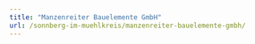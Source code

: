 ```yaml
---
title: "Manzenreiter Bauelemente GmbH"
url: /sonnberg-im-muehlkreis/manzenreiter-bauelemente-gmbh/
---
```

